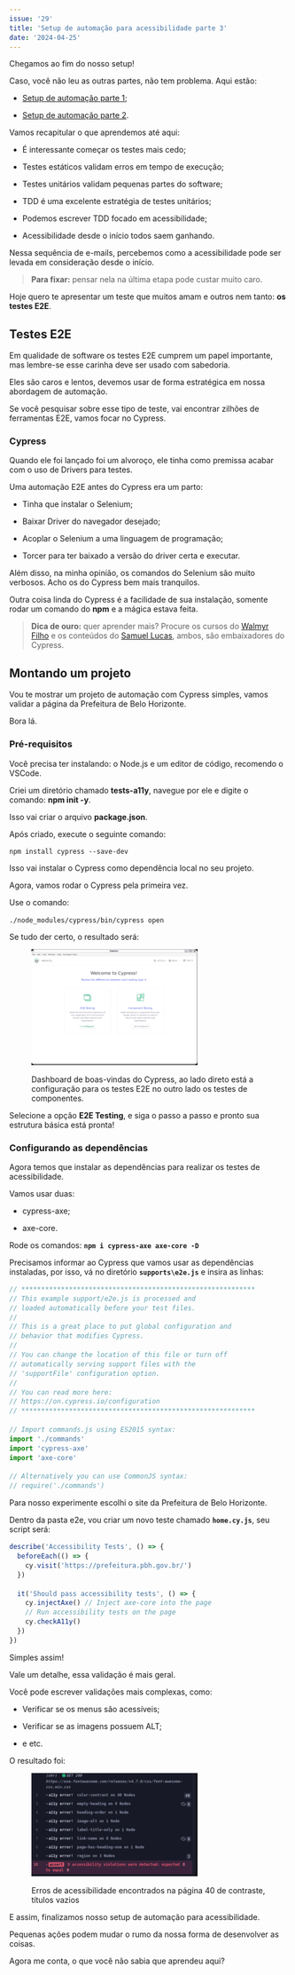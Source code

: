 ```yaml
---
issue: '29'
title: 'Setup de automação para acessibilidade parte 3'
date: '2024-04-25'
---
```


Chegamos ao fim do nosso setup!

Caso, você não leu as outras partes, não tem problema. Aqui estão:

- [Setup de automação parte 1](https://brunopulis.com/letters/automacao-para-acessibilidade/);

- [Setup de automação parte 2](https://brunopulis.com/letters/setup-automacao-de-acessibilidade-parte-2/).

Vamos recapitular o que aprendemos até aqui:

- É interessante começar os testes mais cedo;

- Testes estáticos validam erros em tempo de execução;

- Testes unitários validam pequenas partes do software;

- TDD é uma excelente estratégia de testes unitários;

- Podemos escrever TDD focado em acessibilidade;

- Acessibilidade desde o início todos saem ganhando.

Nessa sequência de e-mails, percebemos como a acessibilidade pode ser levada em consideração desde o início.

> **Para fixar:** pensar nela na última etapa pode custar muito caro.

Hoje quero te apresentar um teste que muitos amam e outros nem tanto: **os testes E2E**.

## Testes E2E

Em qualidade de software os testes E2E cumprem um papel importante, mas lembre-se esse carinha deve ser usado com sabedoria.

Eles são caros e lentos, devemos usar de forma estratégica em nossa abordagem de automação.

Se você pesquisar sobre esse tipo de teste, vai encontrar zilhões de ferramentas E2E, vamos focar no Cypress.

### Cypress

Quando ele foi lançado foi um alvoroço, ele tinha como premissa acabar com o uso de Drivers para testes.

Uma automação E2E antes do Cypress era um parto:

- Tinha que instalar o Selenium;

- Baixar Driver do navegador desejado;

- Acoplar o Selenium a uma linguagem de programação;

- Torcer para ter baixado a versão do driver certa e executar.

Além disso, na minha opinião, os comandos do Selenium são muito verbosos. Acho os do Cypress bem mais tranquilos.

Outra coisa linda do Cypress é a facilidade de sua instalação, somente rodar um comando do **npm** e a mágica estava feita.

> **Dica de ouro:** quer aprender mais? Procure os cursos do [Walmyr Filho](https://www.udemy.com/user/walmyr/) e os conteúdos do [Samuel Lucas](https://www.youtube.com/@Agilizei), ambos, são embaixadores do Cypress.

## Montando um projeto

Vou te mostrar um projeto de automação com Cypress simples, vamos validar a página da Prefeitura de Belo Horizonte.

Bora lá.

### Pré-requisitos

Você precisa ter instalando: o Node.js e um editor de código, recomendo o VSCode.

Criei um diretório chamado **tests-a11y**, navegue por ele e digite o comando: **npm init -y**.

Isso vai criar o arquivo **package.json**.

Após criado, execute o seguinte comando:

```shell-session
npm install cypress --save-dev
```

Isso vai instalar o Cypress como dependência local no seu projeto.

Agora, vamos rodar o Cypress pela primeira vez.

Use o comando:

`./node_modules/cypress/bin/cypress open`

Se tudo der certo, o resultado será:

<figure>

![Dashboard do Cypress](images/dashboard-cypress-300x209.png)

<figcaption>

Dashboard de boas-vindas do Cypress, ao lado direto está a configuração para os testes E2E no outro lado os testes de componentes.

</figcaption>

</figure>

Selecione a opção **E2E Testing**, e siga o passo a passo e pronto sua estrutura básica está pronta!

### Configurando as dependências

Agora temos que instalar as dependências para realizar os testes de acessibilidade.

Vamos usar duas:

- cypress-axe;

- axe-core.

Rode os comandos: **`npm i cypress-axe axe-core -D`**

Precisamos informar ao Cypress que vamos usar as dependências instaladas, por isso, vá no diretório **`supports\e2e.js`** e insira as linhas:

```javascript
// ***********************************************************
// This example support/e2e.js is processed and
// loaded automatically before your test files.
//
// This is a great place to put global configuration and
// behavior that modifies Cypress.
//
// You can change the location of this file or turn off
// automatically serving support files with the
// 'supportFile' configuration option.
//
// You can read more here:
// https://on.cypress.io/configuration
// ***********************************************************

// Import commands.js using ES2015 syntax:
import './commands'
import 'cypress-axe'
import 'axe-core'

// Alternatively you can use CommonJS syntax:
// require('./commands')
```

Para nosso experimente escolhi o site da Prefeitura de Belo Horizonte.

Dentro da pasta e2e, vou criar um novo teste chamado **`home.cy.js`**, seu script será:

```javascript
describe('Accessibility Tests', () => {
  beforeEach(() => {
    cy.visit('https://prefeitura.pbh.gov.br/')
  })

  it('Should pass accessibility tests', () => {
    cy.injectAxe() // Inject axe-core into the page
    // Run accessibility tests on the page
    cy.checkA11y()
  })
})
```

Simples assim!

Vale um detalhe, essa validação é mais geral.

Você pode escrever validações mais complexas, como:

- Verificar se os menus são acessíveis;

- Verificar se as imagens possuem ALT;

- e etc.

O resultado foi:

<figure>

![](images/error-300x186.png)

<figcaption>

Erros de acessibilidade encontrados na página 40 de contraste, títulos vazios

</figcaption>

</figure>

E assim, finalizamos nosso setup de automação para acessibilidade.

Pequenas ações podem mudar o rumo da nossa forma de desenvolver as coisas.

Agora me conta, o que você não sabia que aprendeu aqui?
